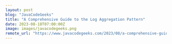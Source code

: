 ```yaml
---
layout: post
blog: "JavaCodeGeeks"
title: "A Comprehensive Guide to the Log Aggregation Pattern"
date: 2023-08-18T07:00:00Z
image: images/javacodegeeks.png
remote_url: "https://www.javacodegeeks.com/2023/08/a-comprehensive-guide-to-the-log-aggregation-pattern.html"
---
```

